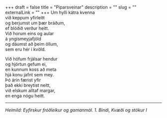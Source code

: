 +++
draft = false
title = "Piparsveinar"
description = ""
slug = ""
externalLink = ""
+++
Um hylli kátra kvenna  
við keppum yfirleitt  
og berjumst um þær bráðum,  
ef blóðið verður heitt.  
Við horum eins og aular  
á yngismeyjafjöld  
og dáumst að þeim öllum,  
sem eru hér í kvöld.  

Við höfum frjálsar hendur  
og hjörtun gefum ei,  
en kunnum koss að meta  
hjá konu jafnt sem mey.  
Þó árin færist yfir  
það ekki breytist neitt,  
við elskum alltaf margar,  
en enga nógu heitt.  

- - - -

_Heimild: Eyfirskur fróðleikur og gamanmál. 1. Bindi, Kvæði og stökur I_
